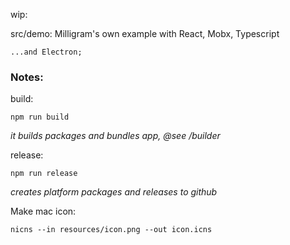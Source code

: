  wip:

 src/demo: Milligram's own example with React, Mobx, Typescript
    
    ...and Electron;

### Notes:

build: 

    npm run build

*it builds packages and bundles app, @see /builder*

release:

    npm run release

*creates platform packages and releases to github*



Make mac icon:
    
    nicns --in resources/icon.png --out icon.icns






